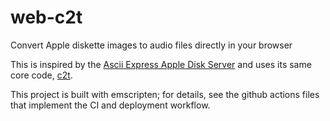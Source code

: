 # web-c2t
Convert Apple diskette images to audio files directly in your browser

This is inspired by the [Ascii Express Apple Disk Server](https://asciiexpress.net/diskserver/) and uses its same core code, [c2t](https://github.com/datajerk/c2t).

This project is built with emscripten; for details, see the github actions files that implement the CI and deployment workflow.
